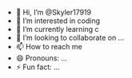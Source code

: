 - 👋 Hi, I’m @Skyler17919
- 👀 I’m interested in coding
- 🌱 I’m currently learning c
- 💞️ I’m looking to collaborate on ...
- 📫 How to reach me 
- 😄 Pronouns: ...
- ⚡ Fun fact: ...

<!---
Skyler17919/Skyler17919 is a ✨ special ✨ repository because its `README.md` (this file) appears on your GitHub profile.
You can click the Preview link to take a look at your changes.
--->

